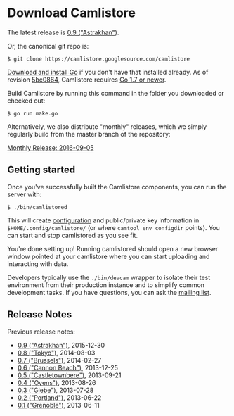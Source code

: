# Download Camlistore

The latest release is [0.9 ("Astrakhan")](/doc/release/0.9).

Or, the canonical git repo is:

    $ git clone https://camlistore.googlesource.com/camlistore

[Download and install Go](http://golang.org/doc/install) if you don't
have that installed already. As of revision
[5bc0864](https://github.com/camlistore/camlistore/commit/5bc0864f811c09a25aaa78176928a87ad39312cc),
Camlistore requires [Go 1.7 or newer](https://golang.org/dl/).

Build Camlistore by running this command in the folder you downloaded or
checked out:

    $ go run make.go

Alternatively, we also distribute "monthly" releases, which we simply regularly
build from the master branch of the repository:

[Monthly Release: 2016-09-05](/doc/release/monthly)

## Getting started

Once you've successfully built the Camlistore components, you can run
the server with:

    $ ./bin/camlistored

This will create [configuration](/doc/server-config) and public/private
key information in `$HOME/.config/camlistore/` (or where
`camtool env configdir` points). You can start and stop camlistored as
you see fit.

You're done setting up! Running camlistored should open a new browser
window pointed at your camlistore where you can start uploading and
interacting with data.

Developers typically use the `./bin/devcam` wrapper to isolate their
test environment from their production instance and to simplify common
development tasks. If you have questions, you can ask the [mailing
list](https://groups.google.com/group/camlistore).

## Release Notes

Previous release notes:

-   [0.9 ("Astrakhan")](/doc/release/0.9), 2015-12-30
-   [0.8 ("Tokyo")](/doc/release/0.8), 2014-08-03
-   [0.7 ("Brussels")](/doc/release/0.7), 2014-02-27
-   [0.6 ("Cannon Beach")](/doc/release/0.6), 2013-12-25
-   [0.5 ("Castletownbere")](/doc/release/0.5), 2013-09-21
-   [0.4 ("Oyens")](/doc/release/0.4), 2013-08-26
-   [0.3 ("Glebe")](/doc/release/0.3), 2013-07-28
-   [0.2 ("Portland")](/doc/release/0.2), 2013-06-22
-   [0.1 ("Grenoble")](/doc/release/0.1), 2013-06-11
